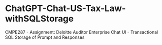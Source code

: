 # ChatGPT-Chat-US-Tax-Law-withSQLStorage
CMPE287 - Assignment: Deloitte Auditor Enterprise Chat UI - Transactional SQL Storage of Prompt and Responses
